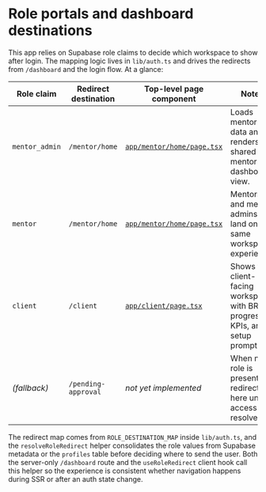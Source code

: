 # Role portals and dashboard destinations

This app relies on Supabase role claims to decide which workspace to show after login. The mapping logic lives in `lib/auth.ts` and drives the redirects from `/dashboard` and the login flow. At a glance:

| Role claim | Redirect destination | Top-level page component | Notes |
| --- | --- | --- | --- |
| `mentor_admin` | `/mentor/home` | [`app/mentor/home/page.tsx`](../app/mentor/home/page.tsx) | Loads mentor data and renders the shared mentor dashboard view. |
| `mentor` | `/mentor/home` | [`app/mentor/home/page.tsx`](../app/mentor/home/page.tsx) | Mentors and mentor admins land on the same workspace experience. |
| `client` | `/client` | [`app/client/page.tsx`](../app/client/page.tsx) | Shows the client-facing workspace with BRM progress, KPIs, and setup prompts. |
| _(fallback)_ | `/pending-approval` | _not yet implemented_ | When no role is present we redirect here until access is resolved. |

The redirect map comes from `ROLE_DESTINATION_MAP` inside `lib/auth.ts`, and the `resolveRoleRedirect` helper consolidates the role values from Supabase metadata or the `profiles` table before deciding where to send the user. Both the server-only `/dashboard` route and the `useRoleRedirect` client hook call this helper so the experience is consistent whether navigation happens during SSR or after an auth state change.

